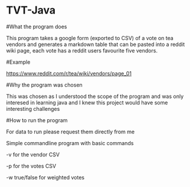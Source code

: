# TVT-Java
#What the program does

This program takes a google form (exported to CSV) of a vote on tea vendors and generates a markdown table that can be pasted into a reddit wiki page, each vote has a reddit users favourite five vendors.

#Example

https://www.reddit.com/r/tea/wiki/vendors/page_01

#Why the program was chosen

This was chosen as I understood the scope of the program and was only interesed in learning java and I knew this project would have some interesting challenges

#How to run the program

For data to run please request them directly from me

Simple commandline program with basic commands

-v for the vendor CSV

-p for the votes CSV

-w true/false for weighted votes

